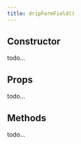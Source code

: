 ```yaml
---
title: dripFormField()
---
```



## Constructor

todo...


## Props

todo...


## Methods

todo...

